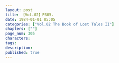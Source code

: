 ```yaml
---
layout: post
title: 【Vol.02】P305.
date: 1984-01-01 05:05
categories: ["Vol.02 The Book of Lost Tales II"]
chapters: [""]
page_num: 305
characters: 
tags: 
description: 
published: true
---
```


